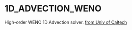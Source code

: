 # 1D_ADVECTION_WENO
High-order WENO 1D Advection solver. [from Univ of Caltech](https://www.its.caltech.edu/~appelo/ae232/)
